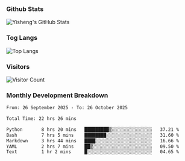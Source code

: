 ### Github Stats
![Yisheng's GitHub Stats](https://github-readme-stats-9qabuvhk1-gongyisheng.vercel.app/api?username=gongyisheng&count_private=true&show_icons=true)
### Tog Langs
![Top Langs](https://github-readme-stats-9qabuvhk1-gongyisheng.vercel.app/api/top-langs/?username=gongyisheng&layout=compact)
### Visitors
![Visitor Count](https://profile-counter.glitch.me/gongyisheng/count.svg)
### Monthly Development Breakdown
<!--START_SECTION:waka-->

```txt
From: 26 September 2025 - To: 26 October 2025

Total Time: 22 hrs 26 mins

Python       8 hrs 20 mins   █████████▒░░░░░░░░░░░░░░░   37.21 %
Bash         7 hrs 5 mins    ████████░░░░░░░░░░░░░░░░░   31.60 %
Markdown     3 hrs 44 mins   ████░░░░░░░░░░░░░░░░░░░░░   16.66 %
YAML         2 hrs 7 mins    ██▒░░░░░░░░░░░░░░░░░░░░░░   09.50 %
Text         1 hr 2 mins     █░░░░░░░░░░░░░░░░░░░░░░░░   04.65 %
```

<!--END_SECTION:waka-->
